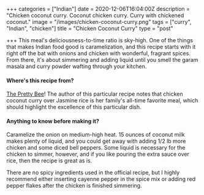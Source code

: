 +++
categories = ["Indian"]
date = 2020-12-06T16:04:00Z
description = "Chicken coconut curry. Coconut chicken curry. Curry with chickened coconut."
image = "/images/chicken-coconut-curry.png"
tags = ["curry", "Indian", "chicken"]
title = "Chicken Coconut Curry"
type = "post"

+++
This meal's deliciousness-to-time ratio is sky-high. One of the things that makes Indian food good is caramelization, and this recipe starts with it right off the bat with onions and chicken with wonderful, fragrant spices. From there, it's about simmering and adding liquid until you smell the garam masala and curry powder wafting through your kitchen.

#### Where's this recipe from?

[The Pretty Bee](https://theprettybee.com/easy-dairy-free-chicken-coconut-curry/ "The Pretty Bee")! The author of this particular recipe notes that chicken coconut curry over Jasmine rice is her family's all-time favorite meal, which should highlight the excellence of this particular dish.

#### Anything to know before making it?

Caramelize the onion on medium-high heat. 15 ounces of coconut milk makes plenty of liquid, and you could get away with adding 1/2 lb more chicken and some diced bell peppers. Some liquid is necessary for the chicken to simmer, however, and if you like pouring the extra sauce over rice, then the recipe is great as is.

There are no spicy ingredients used in the official recipe, but I highly recommend either inserting cayenne pepper in the spice mix or adding red pepper flakes after the chicken is finished simmering.